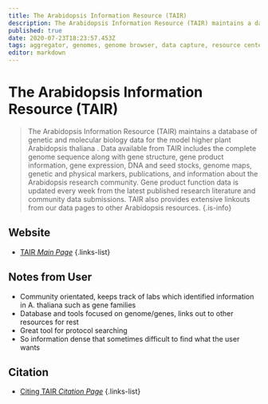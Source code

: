 ```yaml
---
title: The Arabidopsis Information Resource (TAIR)
description: The Arabidopsis Information Resource (TAIR) maintains a database of genetic and molecular biology data for the model higher plant Arabidopsis thaliana.
published: true
date: 2020-07-23T18:23:57.453Z
tags: aggregator, genomes, genome browser, data capture, resource center, database, model organism, phenotype, plant
editor: markdown
---
```


# The Arabidopsis Information Resource (TAIR)

> The Arabidopsis Information Resource (TAIR) maintains a database of genetic and molecular biology data for the model higher plant Arabidopsis thaliana . Data available from TAIR includes the complete genome sequence along with gene structure, gene product information, gene expression, DNA and seed stocks, genome maps, genetic and physical markers, publications, and information about the Arabidopsis research community. Gene product function data is updated every week from the latest published research literature and community data submissions. TAIR also provides extensive linkouts from our data pages to other Arabidopsis resources.
{.is-info}

## Website

- [TAIR *Main Page*](https://www.arabidopsis.org/)
{.links-list}


## Notes from User
- Community orientated, keeps track of labs which identified information in A. thaliana such as gene families 
- Database and tools focused on genome/genes, links out to other resources for rest 
- Great tool for protocol searching 
- So information dense that sometimes difficult to find what the user wants


## Citation

- [Citing TAIR *Citation Page*](https://www.arabidopsis.org/about/citingtair.jsp)
{.links-list}

